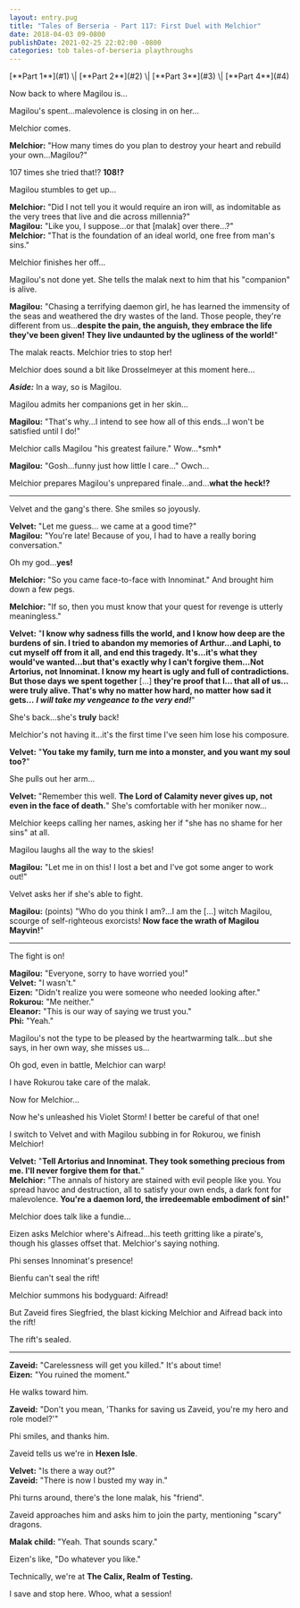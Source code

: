 ```yaml
---
layout: entry.pug
title: "Tales of Berseria - Part 117: First Duel with Melchior"
date: 2018-04-03 09-0800
publishDate: 2021-02-25 22:02:00 -0800
categories: tob tales-of-berseria playthroughs
---
```


<p class="entry-partination" markdown="1">[**Part 1**](#1) \| [**Part 2**](#2) \| [**Part 3**](#3) \| [**Part 4**](#4)</p>

<a name="1"></a>

Now back to where Magilou is...

Magilou's spent...malevolence is closing in on her...

Melchior comes.

**Melchior:** "How many times do you plan to destroy your heart and rebuild your own...Magilou?"

107 times she tried that!? **108!?**

Magilou stumbles to get up...

**Melchior:** "Did I not tell you it would require an iron will, as indomitable as the very trees that live and die across millennia?"<br/>
**Magilou:** "Like you, I suppose...or that [malak] over there...?"<br/>
**Melchior:** "That is the foundation of an ideal world, one free from man's sins."

Melchior finishes her off...

Magilou's not done yet. She tells the malak next to him that his "companion" is alive.

**Magilou:** "Chasing a terrifying daemon girl, he has learned the immensity of the seas and weathered the dry wastes of the land. Those people, they're different from us...**despite the pain, the anguish, they embrace the life they've been given! They live undaunted by the ugliness of the world!**"

The malak reacts. Melchior tries to stop her! 

Melchior does sound a bit like Drosselmeyer at this moment here...

***Aside:*** In a way, so is Magilou.

Magilou admits her companions get in her skin...

**Magilou:** "That's why...I intend to see how all of this ends...I won't be satisfied until I do!"

Melchior calls Magilou "his greatest failure." Wow...\*smh\*

**Magilou:** "Gosh...funny just how little I care..." Owch...

Melchior prepares Magilou's unprepared finale...and...**what the heck!?**

<a name="2"></a>

---

Velvet and the gang's there. She smiles so joyously.

**Velvet:** "Let me guess... we came at a good time?"<br/>
**Magilou:** "You're late! Because of you, I had to have a really boring conversation."

Oh my god...**yes!**

**Melchior:** "So you came face-to-face with Innominat." And brought him down a few pegs.

**Melchior:** "If so, then you must know that your quest for revenge is utterly meaningless."

**Velvet:** "**I know why sadness fills the world, and I know how deep are the burdens of sin. I tried to abandon my memories of Arthur...and Laphi, to cut myself off from it all, and end this tragedy. It's...it's what they would've wanted...but that's exactly why I can't forgive them...Not Artorius, not Innominat. I know my heart is ugly and full of contradictions. But those days we spent together** [...] **they're proof that I... that all of us... were truly alive. That's why no matter how hard, no matter how sad it gets...** ***I will take my vengeance to the very end!***"

She's back...she's **truly** back!

Melchior's not having it...it's the first time I've seen him lose his composure.

**Velvet:** "**You take my family, turn me into a monster, and you want my soul too?**"

She pulls out her arm...

**Velvet:** "Remember this well. **The Lord of Calamity never gives up, not even in the face of death.**" She's comfortable with her moniker now...

Melchior keeps calling her names, asking her if "she has no shame for her sins" at all.

Magilou laughs all the way to the skies!

**Magilou:** "Let me in on this! I lost a bet and I've got some anger to work out!"

Velvet asks her if she's able to fight.

**Magilou:** (points) "Who do you think I am?...I am the [...] witch Magilou, scourge of self-righteous exorcists! **Now face the wrath of Magilou Mayvin!**"

<a name="3"></a>

---

The fight is on!

**Magilou:** "Everyone, sorry to have worried you!"<br/>
**Velvet:** "I wasn't."<br/>
**Eizen:** "Didn't realize you were someone who needed looking after."<br/>
**Rokurou:** "Me neither."<br/>
**Eleanor:** "This is our way of saying we trust you."<br/>
**Phi:** "Yeah."

Magilou's not the type to be pleased by the heartwarming talk...but she says, in her own way, she misses us...

Oh god, even in battle, Melchior can warp!

I have Rokurou take care of the malak.

Now for Melchior...

Now he's unleashed his Violet Storm! I better be careful of that one!

I switch to Velvet and with Magilou subbing in for Rokurou, we finish Melchior!

**Velvet:** "**Tell Artorius and Innominat. They took something precious from me. I'll never forgive them for that.**"<br/>
**Melchior:** "The annals of history are stained with evil people like you. You spread havoc and destruction, all to satisfy your own ends, a dark font for malevolence. **You're a daemon lord, the irredeemable embodiment of sin!**"

Melchior does talk like a fundie...

Eizen asks Melchior where's Aifread...his teeth gritting like a pirate's, though his glasses offset that. Melchior's saying nothing.

Phi senses Innominat's presence!

Bienfu can't seal the rift!

Melchior summons his bodyguard: Aifread! 

But Zaveid fires Siegfried, the blast kicking Melchior and Aifread back into the rift! 

The rift's sealed.

<a name="4"></a>

---

**Zaveid:** "Carelessness will get you killed." It's about time!<br/>
**Eizen:** "You ruined the moment."

He walks toward him.

**Zaveid:** "Don't you mean, 'Thanks for saving us Zaveid, you're my hero and role model?'"

Phi smiles, and thanks him.

Zaveid tells us we're in **Hexen Isle**.

**Velvet:** "Is there a way out?"<br/>
**Zaveid:** "There is now I busted my way in."

Phi turns around, there's the lone malak, his "friend".

Zaveid approaches him and asks him to join the party, mentioning "scary" dragons.

**Malak child:** "Yeah. That sounds scary."

Eizen's like, "Do whatever you like."

Technically, we're at **The Calix, Realm of Testing.**

I save and stop here. Whoo, what a session!